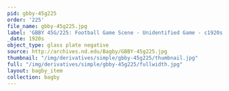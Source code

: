 ```yaml
---
pid: gbby-45g225
order: '225'
file_name: gbby-45g225.jpg
label: 'GBBY 45G/225: Football Game Scene - Unidentified Game - c1920s'
_date: 1920s
object_type: glass plate negative
source: http://archives.nd.edu/Bagby/GBBY-45g225.jpg
thumbnail: "/img/derivatives/simple/gbby-45g225/thumbnail.jpg"
full: "/img/derivatives/simple/gbby-45g225/fullwidth.jpg"
layout: bagby_item
collection: bagby
---
```

